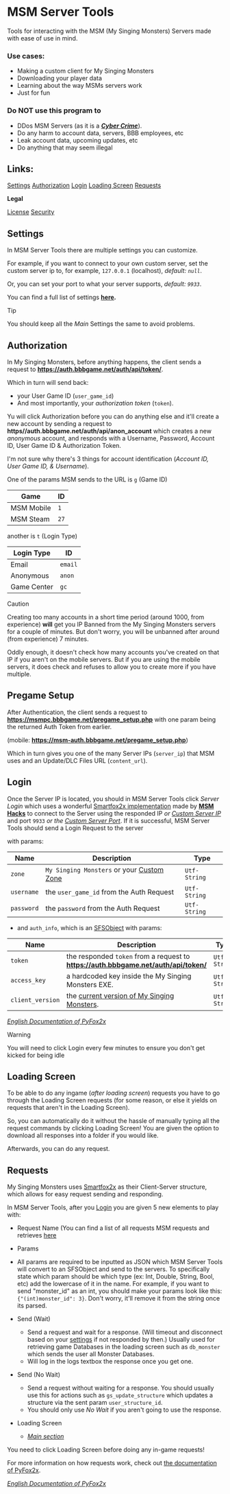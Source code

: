 # MSM Server Tools
Tools for interacting with the MSM (My Singing Monsters) Servers made with ease of use in mind.

### Use cases:
* Making a custom client for My Singing Monsters
* Downloading your player data
* Learning about the way MSMs servers work
* Just for fun

### Do NOT use this program to
* DDos MSM Servers (as it is a ***[Cyber Crime](https://www.fbi.gov/contact-us/field-offices/anchorage/fbi-intensify-efforts-to-combat-illegal-ddos-attacks)***).
* Do any harm to account data, servers, BBB employees, etc
* Leak account data, upcoming updates, etc
* Do anything that may seem illegal

## Links:

[Settings](#settings)
[Authorization](#authorization)
[Login](#login)
[Loading Screen](#loading-screen)
[Requests](#requests)

**Legal**

[License](https://github.com/riotschoolacc/MSM-Server-Tools/blob/main/LICENSE)
[Security](https://github.com/riotschoolacc/MSM-Server-Tools/blob/main/SECURITY.md)

Settings
------
In MSM Server Tools there are multiple settings you can customize.

For example, if you want to connect to your own custom server, set the custom server ip to, for example, `127.0.0.1` (localhost), *default: `null`*.

Or, you can set your port to what your server supports, *default: `9933`*.

You can find a full list of settings **[here](#list-of-settings).**

> [!TIP]
> You should keep all the *Main* Settings the same to avoid problems.

Authorization
------
In My Singing Monsters, before anything happens, the client sends a request to **https://auth.bbbgame.net/auth/api/token/**.

Which in turn will send back:

* your User Game ID (`user_game_id`)
* And most importantly, your *authorization token* (`token`). 

Yu will click Authorization before you can do anything else and it'll create a new account by sending a request to **https//auth.bbbgame.net/auth/api/anon_account** which creates a new *anonymous* account, and responds with a Username, Password, Account ID, User Game ID & Authorization Token. 

I'm not sure why there's 3 things for account identification (*Account ID, User Game ID, & Username*).

One of the params MSM sends to the URL is `g` (Game ID)

| Game | ID |
| --- | --- |
| MSM Mobile | `1` |
| MSM Steam | `27` |

another is `t` (Login Type)

| Login Type | ID |
| --- | --- |
| Email | `email` |
| Anonymous | `anon` |
| Game Center | `gc` |

> [!CAUTION]
> Creating too many accounts in a short time period (around 1000, from experience) **will** get you IP Banned from the My Singing Monsters servers for a couple of minutes.
> But don't worry, you will be unbanned after around (from experience) 7 minutes.

Oddly enough, it doesn't check how many accounts you've created on that IP if you aren't on the mobile servers. But if you are using the mobile servers, it does check and refuses to allow you to create more if you have multiple.

Pregame Setup
------
After Authentication, the client sends a request to **https://msmpc.bbbgame.net/pregame_setup.php** with one param being the returned Auth Token from earlier. 

(mobile: **https://msm-auth.bbbgame.net/pregame_setup.php**)

Which in turn gives you one of the many Server IPs (`server_ip`) that MSM uses and an Update/DLC Files URL (`content_url`).

Login
------
Once the Server IP is located, you should in MSM Server Tools click *Server Login* which uses a wonderful [Smartfox2x implementation](https://github.com/MSM-Hacks/pyfox2x) made by **[MSM Hacks](https://github.com/MSM-Hacks)**
to connect to the Server using the responded IP *or [Custom Server IP](#settings)* and port `9933` *or the [Custom Server Port](#settings)*. If it is successful, MSM Server Tools should send a Login Request to the server

with params:

| Name | Description | Type |
| --- | --- | --- |
| `zone` | `My Singing Monsters` or your [Custom Zone](#settings) | `Utf-String` |
| `username` | the `user_game_id` from the Auth Request | `Utf-String` |
| `password` | the `password` from the Auth Request | `Utf-String` |

* and `auth_info`, which is an [SFSObject](https://docs2x.smartfoxserver.com/api-docs/javadoc/server/com/smartfoxserver/v2/entities/data/SFSObject.html) with params:

| Name | Description | Type |
| --- | --- | --- |
| `token` | the responded `token` from a request to **https://auth.bbbgame.net/auth/api/token/** | `Utf-String` |
| `access_key` | a hardcoded key inside the My Singing Monsters EXE. | `Utf-String` |
| `client_version` | the [current version of My Singing Monsters](https://mysingingmonsters.fandom.com/wiki/Version_History). | `Utf-String` |

[*English Documentation of PyFox2x*](https://github.com/mlnitoon2/pyfox2x)

> [!WARNING]
> You will need to click Login every few minutes to ensure you don't get kicked for being idle

Loading Screen
------
To be able to do any ingame (*after loading screen*) requests you have to go through the Loading Screen requests (for some reason, or else it yields on requests that aren't in the Loading Screen). 

So, you can automatically do it without the hassle of manually typing all the request commands by clicking Loading Screen! You are given the option to download all responses into a folder if you would like.

Afterwards, you can do any request.

Requests
------
My Singing Monsters uses [Smartfox2x](https://www.smartfoxserver.com/products/sfs2x) as their Client-Server structure, which allows for easy request sending and responding.

In MSM Server Tools, after you [Login](#login) you are given 5 new elements to play with:

* Request Name (You can find a list of all requests MSM requests and retrieves [here](https://github.com/riotschoolacc/MSM-Server-Tools/blob/main/requests.md)

* Params
*  All params are required to be inputted as JSON which MSM Server Tools will convert to an SFSObject and send to the servers. To specifically state which param should be which type (ex: Int, Double, String, Bool, etc) add the lowercase of it in the name. For example, if you want to send "monster_id" as an int, you should make your params look like this: `{"(int)monster_id": 3}`. Don't worry, it'll remove it from the string once its parsed.

* Send (Wait)
  * Send a request and wait for a response. (Will timeout and disconnect based on your [settings](#settings) if not responded by then.) Usually used for retrieving game Databases in the loading screen such as `db_monster` which sends the user all Monster Databases.
  * Will log in the logs textbox the response once you get one.

* Send (No Wait)
  * Send a request without waiting for a response. You should usually use this for actions such as `gs_update_structure` which updates a structure via the sent param `user_structure_id`.
  * You should only use *No Wait* if you aren't going to use the response.

* Loading Screen
  * [*Main section*](#loading-screen)

You need to click Loading Screen before doing any in-game requests!
 
For more information on how requests work, check out [the documentation of PyFox2x](https://github.com/MSM-Hacks/pyfox2x).

[*English Documentation of PyFox2x*](https://github.com/mlnitoon2/pyfox2x)

